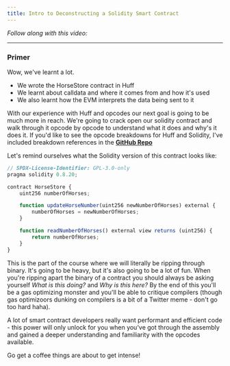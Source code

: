 ```yaml
---
title: Intro to Deconstructing a Solidity Smart Contract
---
```


_Follow along with this video:_

---

### Primer

Wow, we've learnt a lot.

- We wrote the HorseStore contract in Huff
- We learnt about calldata and where it comes from and how it's used
- We also learnt how the EVM interprets the data being sent to it

With our experience with Huff and opcodes our next goal is going to be much more in reach. We're going to crack open our solidity contract and walk through it opcode by opcode to understand what it does and why's it does it.  If you'd like to see the opcode breakdowns for Huff and Solidity, I've included breakdown references in the **[GitHub Repo](https://github.com/Cyfrin/1-horse-store-s23/tree/main/breakdowns)**

Let's remind ourselves what the Solidity version of this contract looks like:

```js
// SPDX-License-Identifier: GPL-3.0-only
pragma solidity 0.8.20;

contract HorseStore {
    uint256 numberOfHorses;

    function updateHorseNumber(uint256 newNumberOfHorses) external {
        numberOfHorses = newNumberOfHorses;
    }

    function readNumberOfHorses() external view returns (uint256) {
        return numberOfHorses;
    }
}
```

This is the part of the course where we will literally be ripping through binary. It's going to be heavy, but it's also going to be a lot of fun.  When you're ripping apart the binary of a contract you should always be asking yourself *What is this doing?* and *Why is this here?* By the end of this you'll be a gas optimizing monster and you'll be able to critique compilers (though gas optimizoors dunking on compilers is a bit of a Twitter meme - don't go too hard haha).

A lot of smart contract developers really want performant and efficient code - this power will only unlock for you when you've got through the assembly and gained a deeper understanding and familiarity with the opcodes available.

Go get a coffee things are about to get intense!